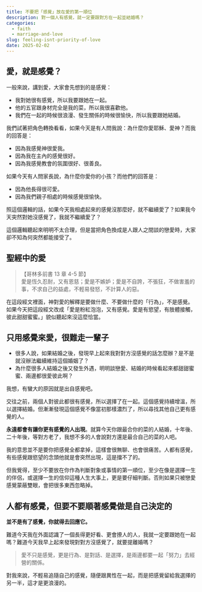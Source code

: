 ```yaml
---
title: 不要把「感覺」放在愛的第一順位
description: 對一個人有感覺，就一定要跟對方在一起並結婚嗎？
categories:
  - faith
  - marriage-and-love
slug: feeling-isnt-priority-of-love
date: 2025-02-02
---
```


## 愛，就是感覺？

一般來說，講到愛，大家會先想到的是感覺：

- 我對她很有感覺，所以我要跟她在一起。
- 他的五官跟身材完全是我的菜，所以我很喜歡他。
- 我們在一起的時候很浪漫、發生關係的時候很愉快，所以我要跟她結婚。

我們試著把角色轉換看看，如果今天是有人問我說：為什麼你愛耶穌、愛神？而我的回答是：

- 因為我感覺神很愛我。
- 因為我在主內的感覺很好。
- 因為我感覺教會的氛圍很好、很善良。

如果今天有人問家長說，為什麼你愛你的小孩？而他們的回答是：

- 因為他長得很可愛。
- 因為我們親子相處的時候感覺很愉快。

照這個邏輯的話，如果今天我相處起來的感覺沒那麼好，就不繼續愛了？如果我今天突然對她沒感覺了，我就不繼續愛了？

這個邏輯聽起來明明不太合理，但是當把角色換成是人跟人之間談的戀愛時，大家卻不知為何突然都能接受了。

## 聖經中的愛

> 【哥林多前書 13 章 4-5 節】<br>
> 愛是恆久忍耐，又有恩慈；愛是不嫉妒；愛是不自誇，不張狂，不做害羞的事，不求自己的益處，不輕易發怒，不計算人的惡。

在這段經文裡面，神對愛的解釋是要做什麼、不要做什麼的「行為」，不是感覺。
如果今天把這段經文改成「愛是粉紅泡泡，又有感覺。愛是有慾望，有肢體接觸，彼此甜甜蜜蜜。」貌似聽起來沒這麼恰當。

## 只用感覺來愛，很難走一輩子

- 很多人說，如果結婚之後，發現早上起來我對對方沒感覺的話怎麼辦？是不是就沒辦法繼續維持這個婚姻了？
- 為什麼很多人結婚之後又發生外遇，明明談戀愛、結婚的時候看起來都甜甜蜜蜜、兩邊都很愛彼此啊？

我想，有蠻大的原因就是出自感覺吧。

交往之前，兩個人對彼此都很有感覺，所以選擇了在一起。這個感覺持續增溫，所以選擇結婚。但漸漸發現這個感覺不像當初那樣濃烈了，所以尋找其他自己更有感覺的人。

**永遠都會有讓你更有感覺的人出現**。就算今天你跟最合你的菜的人結婚，十年後、二十年後，等對方老了，我想不多的人會說對方還是最合自己的菜的人吧。

我的意思並不是要你把感覺全都拿掉，這樣會很無聊、也會很痛苦。人都有感覺，有些感覺跟慾望的念頭他就是會突然出現，這是擋不了的。

但我覺得，至少不要放在你作為判斷對象或事情的第一順位，至少在像是選擇一生的伴侶，或選擇一生的信仰這種人生大事上，更是要仔細判斷。否則如果只被戀愛感覺蒙蔽雙眼，會把很多東西忽略掉。

## 人都有感覺，但要不要順著感覺做是自己決定的

**並不是有了感覺，你就得去回應它。**

難道今天我在外面認識了一個長得更好看、更會撩人的人，我就一定要跟她在一起嗎？難道今天我早上起來發現對對方沒感覺了，就要提離婚嗎？

> 愛不只是感覺，更是行為、是對話、是選擇，是兩邊都要一起「努力」去經營的關係。

對我來說，不輕易追隨自己的感覺，隨便跟異性在一起，而是把感覺留給我選擇的另一半，這才是更浪漫的。
